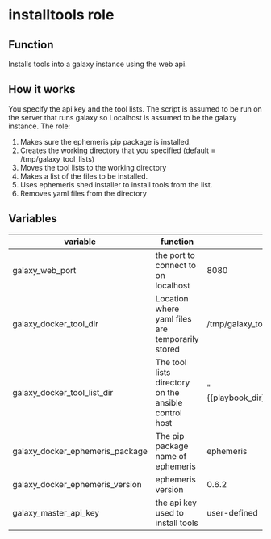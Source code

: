 # installtools role

## Function

Installs tools into a galaxy instance using the web api.

## How it works

You specify the api key and the tool lists. The script is assumed to be run on the server that runs galaxy so Localhost is assumed to be the galaxy instance.
The role:
1. Makes sure the ephemeris pip package is installed.
2. Creates the working directory that you specified (default = /tmp/galaxy_tool_lists)
4. Moves the tool lists to the working directory
5. Makes a list of the files to be installed.
7. Uses ephemeris shed installer to install tools from the list.
8. Removes yaml files from the directory

## Variables

variable | function | default
--|--|--
galaxy_web_port | the port to connect to on localhost | 8080
galaxy_docker_tool_dir | Location where yaml files are temporarily stored | /tmp/galaxy_tool_lists
galaxy_docker_tool_list_dir | The tool lists directory on the ansible control host | "{{playbook_dir}}/files/{{inventory_hostname}}/tools"
galaxy_docker_ephemeris_package | The pip package name of ephemeris | ephemeris
galaxy_docker_ephemeris_version | ephemeris version | 0.6.2
galaxy_master_api_key | the api key used to install tools | user-defined
